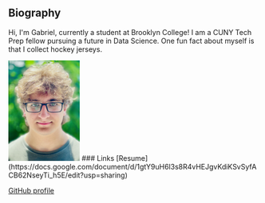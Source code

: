 ## Biography
Hi, I'm Gabriel, currently a student at Brooklyn College! I am a CUNY Tech Prep fellow pursuing a future in Data Science.
One fun fact about myself is that I collect hockey jerseys.

<img src="Gabriel_Menkoff.jpg" width="143" height="202">
### Links
[Resume](https://docs.google.com/document/d/1gtY9uH6l3s8R4vHEJgvKdiKSvSyfACB62NseyTi_h5E/edit?usp=sharing)

[GitHub profile](https://github.com/gabemenk)

